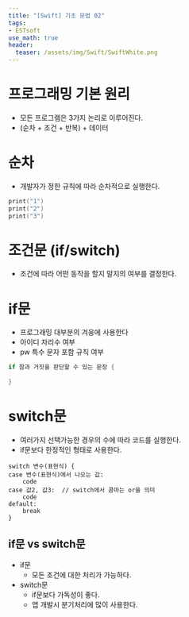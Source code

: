 ```yaml
---
title: "[Swift] 기초 문법 02"
tags: 
- ESTsoft
use_math: true
header: 
  teaser: /assets/img/Swift/SwiftWhite.png
---
```


# 프로그래밍 기본 원리
- 모든 프로그램은 3가지 논리로 이루어진다.
- (순차 + 조건 + 반복) + 데이터

# 순차
- 개발자가 정한 규칙에 따라 순차적으로 실행한다.
```swift
print("1")
print("2")
print("3")
```

# 조건문 (if/switch)
- 조건에 따라 어떤 동작을 할지 말지의 여부를 결정한다.

# if문
- 프로그래밍 대부분의 겨웅에 사용한다
- 아이디 자리수 여부
- pw 특수 문자 포함 규칙 여부  
```swift
if 참과 거짓을 판단할 수 있는 문장 {
    
}
```

# switch문
- 여러가지 선택가능한 경우의 수에 따라 코드를 실행한다.
- if문보다 한정적인 형태로 사용한다.
```switch
switch 변수(표현식) {
case 변수(표현식)에서 나오는 값:
    code
case 값2, 값3:  // switch에서 콤마는 or을 의미
    code
default:
    break
}
```

## if문 vs switch문
- if문
    - 모든 조건에 대한 처리가 가능하다.
- switch문
    - if문보다 가독성이 좋다.
    - 앱 개발시 분기처리에 많이 사용한다.
